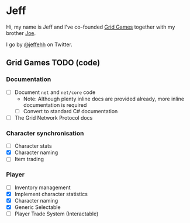 # Jeff

Hi, my name is Jeff and I've co-founded [Grid Games](http://grid-games.com) together with my brother [Joe](http://joe.grid-games.com).

I go by [@jeffehh](http://twitter.com/jeffehh) on Twitter.

## Grid Games TODO (code)

### Documentation

- [ ] Document `net` and `net/core` code
  - Note: Although plenty inline docs are provided already, more inline documentation is required
  - [ ] Convert to standard C# documentation
- [ ] The Grid Network Protocol docs

### Character synchronisation

- [ ] Character stats
- [x] Character naming
- [ ] Item trading

### Player

- [ ] Inventory management
- [x] Implement character statistics
- [x] Character naming
- [x] Generic Selectable
- [ ] Player Trade System (Interactable)
